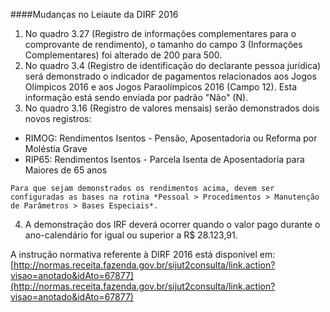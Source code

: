 ####Mudanças no Leiaute da DIRF 2016
 
 1. No quadro 3.27 (Registro de informações complementares para o comprovante de rendimento), o tamanho do campo 3 (Informações Complementares) foi alterado de 200 para 500.
 2. No quadro 3.4 (Registro de identificação do declarante pessoa jurídica) será  demonstrado o indicador de pagamentos relacionados aos Jogos Olímpicos 2016 e aos Jogos Paraolímpicos 2016 (Campo 12). Esta informação está sendo enviada por padrão "Não" (N).
 3. No quadro 3.16 (Registro de valores mensais) serão demonstrados dois novos registros:
   - RIMOG: Rendimentos Isentos - Pensão, Aposentadoria ou Reforma por Moléstia Grave
   - RIP65: Rendimentos Isentos - Parcela Isenta de Aposentadoria para Maiores de 65 anos
    
    Para que sejam demonstrados os rendimentos acima, devem ser configuradas as bases na rotina *Pessoal > Procedimentos > Manutenção de Parâmetros > Bases Especiais*.

 4. A demonstração dos IRF deverá ocorrer quando o valor pago durante o ano-calendário for igual ou superior a R$ 28.123,91.

A instrução normativa referente à DIRF 2016 está disponível em: [http://normas.receita.fazenda.gov.br/sijut2consulta/link.action?visao=anotado&idAto=67877](http://normas.receita.fazenda.gov.br/sijut2consulta/link.action?visao=anotado&idAto=67877)
 